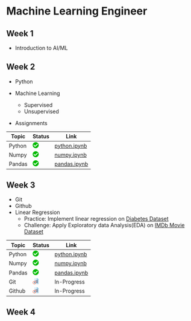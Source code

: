 # Machine Learning Engineer

## Week 1

- Introduction to AI/ML

## Week 2

- Python
- Machine Learning
  - Supervised
  - Unsupervised

- Assignments  
  
| Topic | Status | Link |
|-------|--------|------|
|Python | ![check](/static/check.png)| [python.ipynb](/assignments/python.ipynb) |
| Numpy | ![check](/static/check.png)| [numpy.ipynb](/assignments/numpy.ipynb) |
| Pandas | ![check](/static/check.png)| [pandas.ipynb](/assignments/pandas.ipynb) |

## Week 3

- Git
- Github
- Linear Regression
  - Practice: Implement linear regression on [Diabetes Dataset](/datasets/diabetes.csv)
  - Challenge: Apply Exploratory data Analysis(EDA) on [IMDb Movie Dataset](/datasets/data.csv)

| Topic | Status | Link |
|-------|--------|------|
|Python | ![check](/static/check.png)| [python.ipynb](/assignments/python.ipynb) |
| Numpy | ![check](/static/check.png)| [numpy.ipynb](/assignments/numpy.ipynb) |
| Pandas | ![check](/static/check.png)| [pandas.ipynb](/assignments/pandas.ipynb) |
| Git | ![in-progress](/static/in-progress.png)| In-Progress |
| Github | ![in-progress](/static/in-progress.png)| In-Progress |

## Week 4
